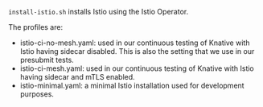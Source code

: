 `install-istio.sh` installs Istio using the Istio Operator.

The profiles are:

- istio-ci-no-mesh.yaml: used in our continuous testing of Knative with Istio
  having sidecar disabled. This is also the setting that we use in our presubmit
  tests.
- istio-ci-mesh.yaml: used in our continuous testing of Knative with Istio
  having sidecar and mTLS enabled.
- istio-minimal.yaml: a minimal Istio installation used for development
  purposes.
